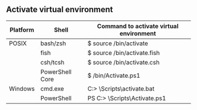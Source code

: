 ## Activate virtual environment

| Platform | Shell           | Command to activate virtual environment |
| -------- | --------------- | --------------------------------------- |
| POSIX    | bash/zsh        | $ source /bin/activate                  |
|          | fish            | $ source /bin/activate.fish             |
|          | csh/tcsh        | $ source /bin/activate.csh              |
|          | PowerShell Core | $ /bin/Activate.ps1                     |
| Windows  | cmd.exe         | C:\> \Scripts\activate.bat              |
|          | PowerShell      | PS C:\> \Scripts\Activate.ps1           |
